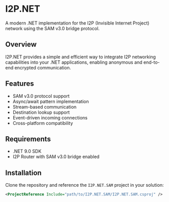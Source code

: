 # I2P.NET

A modern .NET implementation for the I2P (Invisible Internet Project) network using the SAM v3.0 bridge protocol.

## Overview

I2P.NET provides a simple and efficient way to integrate I2P networking capabilities into your .NET applications, enabling anonymous and end-to-end encrypted communication.

## Features

- SAM v3.0 protocol support
- Async/await pattern implementation
- Stream-based communication
- Destination lookup support
- Event-driven incoming connections
- Cross-platform compatibility

## Requirements

- .NET 9.0 SDK
- I2P Router with SAM v3.0 bridge enabled

## Installation

Clone the repository and reference the `I2P.NET.SAM` project in your solution:

```xml
<ProjectReference Include="path/to/I2P.NET.SAM/I2P.NET.SAM.csproj" />
```
